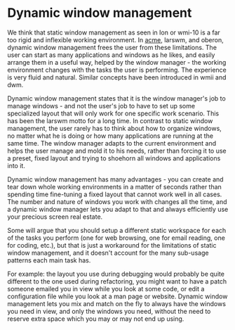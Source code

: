 Dynamic window management
=========================
We think that static window management as seen in Ion or wmi-10 is a far too
rigid and inflexible working environment. In [acme](http://acme.cat-v.org),
larswm, and oberon, dynamic window management frees the user from these
limitations. The user can start as many applications and windows as he likes,
and easily arrange them in a useful way, helped by the window manager - the
working environment changes with the tasks the user is performing. The
experience is very fluid and natural. Similar concepts have been introduced in
wmii and dwm.

Dynamic window management states that it is the window manager's job to manage
windows - and not the user's job to have to set up some specialized layout that
will only work for one specific work scenario. This has been the larswm motto
for a long time. In contrast to static window management, the user rarely has
to think about how to organize windows, no matter what he is doing or how many
applications are running at the same time. The window manager adapts to the
current environment and helps the user manage and mold it to his needs, rather
than forcing it to use a preset, fixed layout and trying to shoehorn all
windows and applications into it.

Dynamic window management has many advantages - you can create and tear down
whole working environments in a matter of seconds rather than spending time
fine-tuning a fixed layout that cannot work well in all cases. The number and
nature of windows you work with changes all the time, and a dynamic window
manager lets you adapt to that and always efficiently use your precious screen
real estate.

Some will argue that you should setup a different static workspace for each of
the tasks you perform (one for web browsing, one for email reading, one for
coding, etc.), but that is just a workaround for the limitations of static
window management, and it doesn't account for the many sub-usage patterns each
main task has.

For example: the layout you use during debugging would probably be quite
different to the one used during refactoring, you might want to have a patch
someone emailed you in view while you look at some code, or edit a
configuration file while you look at a man page or website. Dynamic window
management lets you mix and match on the fly to always have the windows you
need in view, and only the windows you need, without the need to reserve extra
space which you may or may not end up using.
